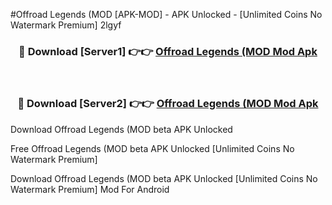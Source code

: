 #Offroad Legends (MOD [APK-MOD] - APK Unlocked - [Unlimited Coins No Watermark Premium] 2lgyf



<div align="center">

<h3>🔴 Download [Server1] 👉👉 <a href="https://momento.my/?title=Offroad_Legends_(MOD">Offroad Legends (MOD Mod Apk</a></h3><br>

<h3>🔴 Download [Server2] 👉👉 <a href="https://momento.my/?title=Offroad_Legends_(MOD">Offroad Legends (MOD Mod Apk</a></h3>
</div>



Download Offroad Legends (MOD beta APK Unlocked

Free Offroad Legends (MOD beta APK Unlocked [Unlimited Coins No Watermark Premium]

Download Offroad Legends (MOD beta APK Unlocked [Unlimited Coins No Watermark Premium] Mod For Android
